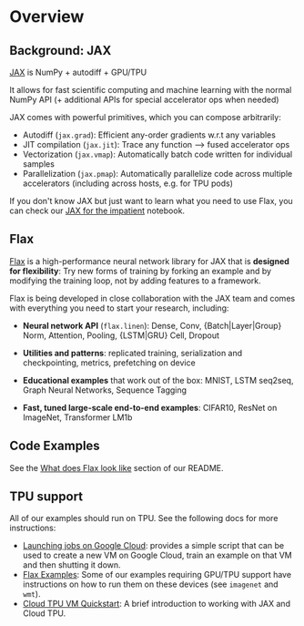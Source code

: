 # Overview

## Background: JAX

[JAX](https://github.com/google/jax) is NumPy + autodiff + GPU/TPU

It allows for fast scientific computing and machine learning
with the normal NumPy API
(+ additional APIs for special accelerator ops when needed)

JAX comes with powerful primitives, which you can compose arbitrarily:

* Autodiff (`jax.grad`): Efficient any-order gradients w.r.t any variables
* JIT compilation (`jax.jit`): Trace any function ⟶ fused accelerator ops
* Vectorization (`jax.vmap`): Automatically batch code written for individual samples
* Parallelization (`jax.pmap`): Automatically parallelize code across multiple accelerators (including across hosts, e.g. for TPU pods)

If you don't know JAX but just want to learn what you need to use Flax, you can check our [JAX for the impatient](notebooks/jax_for_the_impatient) notebook.

## Flax

[Flax](https://github.com/google/flax) is a high-performance neural network library for
JAX that is **designed for flexibility**:
Try new forms of training by forking an example and by modifying the training
loop, not by adding features to a framework.

Flax is being developed in close collaboration with the JAX team and
comes with everything you need to start your research, including:

* **Neural network API** (`flax.linen`): Dense, Conv, {Batch|Layer|Group} Norm, Attention, Pooling, {LSTM|GRU} Cell, Dropout

* **Utilities and patterns**: replicated training, serialization and checkpointing, metrics, prefetching on device

* **Educational examples** that work out of the box: MNIST, LSTM seq2seq, Graph Neural Networks, Sequence Tagging

* **Fast, tuned large-scale end-to-end examples**: CIFAR10, ResNet on ImageNet, Transformer LM1b

## Code Examples

See the [What does Flax look like](https://github.com/google/flax#what-does-flax-look-like) section of our README.


## TPU support

All of our examples should run on TPU. See the following docs for more instructions:

* [Launching jobs on Google Cloud](https://github.com/google/flax/tree/main/examples/cloud): provides a simple script that can be used to create a new VM on Google Cloud, train an example on that VM and then shutting it down.
* [Flax Examples](https://github.com/google/flax/tree/main/examples): Some of our examples requiring GPU/TPU support have instructions on how to run them on these devices (see `imagenet` and `wmt`).
* [Cloud TPU VM Quickstart](https://cloud.google.com/tpu/docs/jax-quickstart-tpu-vm): A brief introduction to working with JAX and Cloud TPU.
